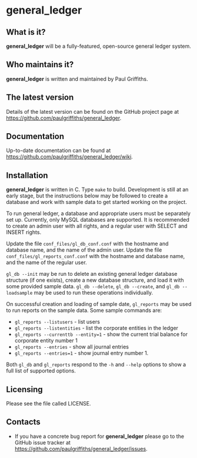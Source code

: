 general_ledger
==============

What is it?
-----------

**general_ledger** will be a fully-featured, open-source general ledger
system.

Who maintains it?
-----------------
**general_ledger** is written and maintained by Paul Griffiths.

The latest version
------------------
Details of the latest version can be found on the GitHub project page at
<https://github.com/paulgriffiths/general_ledger>.

Documentation
-------------
Up-to-date documentation can be found at
<https://github.com/paulgriffiths/general_ledger/wiki>.

Installation
------------
**general_ledger** is written in C. Type `make` to build. Development is still
at an early stage, but the instructions below may be followed to create a
database and work with sample data to get started working on the project.

To run general ledger, a database and appropriate users must be separately
set up. Currently, only MySQL databases are supported. It is recommended to
create an admin user with all rights, and a regular user with SELECT and
INSERT rights.

Update the file `conf_files/gl_db_conf.conf` with the hostname and database
name, and the name of the admin user. Update the file
`conf_files/gl_reports_conf.conf` with the hostname and database name, and the
name of the regular user.

`gl_db --init` may be run to delete an existing general ledger database
structure (if one exists), create a new database structure, and load it with
some provided sample data. `gl_db --delete`, `gl_db --create`, and
`gl_db --loadsample` may be used to run these operations individually.

On successful creation and loading of sample date, `gl_reports` may be used to
run reports on the sample data. Some sample commands are:

* `gl_reports --listusers` - list users
* `gl_reports --listentities` - list the corporate entities in the ledger
* `gl_reports --currenttb --entity=1` - show the current trial balance for
corporate entity number 1
* `gl_reports --entries` - show all journal entries
* `gl_reports --entries=1` - show journal entry number 1.

Both `gl_db` and `gl_reports` respond to the `-h` and `--help` options to
show a full list of supported options.

Licensing
---------
Please see the file called LICENSE.

Contacts
--------
* If you have a concrete bug report for **general_ledger** please go to the
GitHub issue tracker at
<https://github.com/paulgriffiths/general_ledger/issues>.

